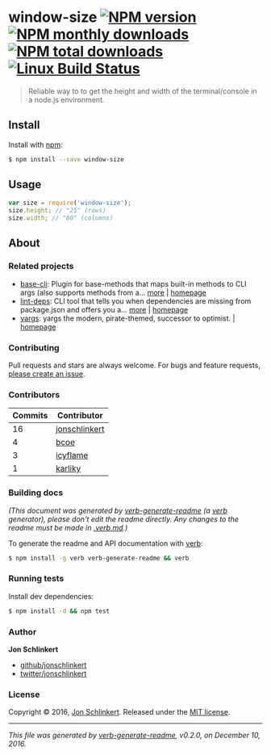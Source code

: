 # window-size [![NPM version](https://img.shields.io/npm/v/window-size.svg?style=flat)](https://www.npmjs.com/package/window-size) [![NPM monthly downloads](https://img.shields.io/npm/dm/window-size.svg?style=flat)](https://npmjs.org/package/window-size)  [![NPM total downloads](https://img.shields.io/npm/dt/window-size.svg?style=flat)](https://npmjs.org/package/window-size) [![Linux Build Status](https://img.shields.io/travis/jonschlinkert/window-size.svg?style=flat&label=Travis)](https://travis-ci.org/jonschlinkert/window-size)

> Reliable way to to get the height and width of the terminal/console in a node.js environment.

## Install

Install with [npm](https://www.npmjs.com/):

```sh
$ npm install --save window-size
```

## Usage

```js
var size = require('window-size');
size.height; // "25" (rows)
size.width; // "80" (columns)
```

## About

### Related projects

* [base-cli](https://www.npmjs.com/package/base-cli): Plugin for base-methods that maps built-in methods to CLI args (also supports methods from a… [more](https://github.com/node-base/base-cli) | [homepage](https://github.com/node-base/base-cli "Plugin for base-methods that maps built-in methods to CLI args (also supports methods from a few plugins, like 'base-store', 'base-options' and 'base-data'.")
* [lint-deps](https://www.npmjs.com/package/lint-deps): CLI tool that tells you when dependencies are missing from package.json and offers you a… [more](https://github.com/jonschlinkert/lint-deps) | [homepage](https://github.com/jonschlinkert/lint-deps "CLI tool that tells you when dependencies are missing from package.json and offers you a choice to install them. Also tells you when dependencies are listed in package.json but are not being used anywhere in your project. Node.js command line tool and API")
* [yargs](https://www.npmjs.com/package/yargs): yargs the modern, pirate-themed, successor to optimist. | [homepage](http://yargs.js.org/ "yargs the modern, pirate-themed, successor to optimist.")

### Contributing

Pull requests and stars are always welcome. For bugs and feature requests, [please create an issue](../../issues/new).

### Contributors

| **Commits** | **Contributor**<br/> | 
| --- | --- |
| 16 | [jonschlinkert](https://github.com/jonschlinkert) |
| 4 | [bcoe](https://github.com/bcoe) |
| 3 | [icyflame](https://github.com/icyflame) |
| 1 | [karliky](https://github.com/karliky) |

### Building docs

_(This document was generated by [verb-generate-readme](https://github.com/verbose/verb-generate-readme) (a [verb](https://github.com/verbose/verb) generator), please don't edit the readme directly. Any changes to the readme must be made in [.verb.md](.verb.md).)_

To generate the readme and API documentation with [verb](https://github.com/verbose/verb):

```sh
$ npm install -g verb verb-generate-readme && verb
```

### Running tests

Install dev dependencies:

```sh
$ npm install -d && npm test
```

### Author

**Jon Schlinkert**

* [github/jonschlinkert](https://github.com/jonschlinkert)
* [twitter/jonschlinkert](http://twitter.com/jonschlinkert)

### License

Copyright © 2016, [Jon Schlinkert](https://github.com/jonschlinkert).
Released under the [MIT license](https://github.com/jonschlinkert/window-size/blob/master/LICENSE).

***

_This file was generated by [verb-generate-readme](https://github.com/verbose/verb-generate-readme), v0.2.0, on December 10, 2016._